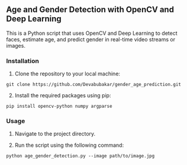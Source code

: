 ## Age and Gender Detection with OpenCV and Deep Learning

This is a Python script that uses OpenCV and Deep Learning to detect faces, estimate age, and predict gender in real-time video streams or images.

### Installation

1. Clone the repository to your local machine:

``git clone https://github.com/Devabubakar/gender_age_prediction.git``

2. Install the required packages using pip:

``pip install opencv-python numpy argparse``


### Usage

1. Navigate to the project directory.

2. Run the script using the following command:

``python age_gender_detection.py --image path/to/image.jpg``


